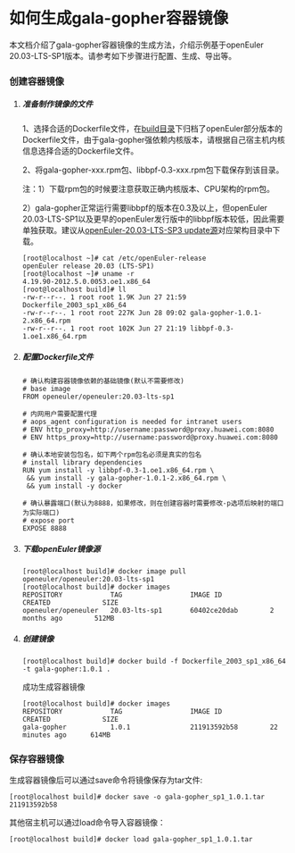 # 如何生成gala-gopher容器镜像

本文档介绍了gala-gopher容器镜像的生成方法，介绍示例基于openEuler 20.03-LTS-SP1版本。请参考如下步骤进行配置、生成、导出等。

### 创建容器镜像

1. ##### 准备制作镜像的文件

   1、选择合适的Dockerfile文件，在[build目录](../build)下归档了openEuler部分版本的Dockerfile文件，由于gala-gopher强依赖内核版本，请根据自己宿主机内核信息选择合适的Dockerfile文件。

   2、将gala-gopher-xxx.rpm包、libbpf-0.3-xxx.rpm包下载保存到该目录。

   注：1）下载rpm包的时候要注意获取正确内核版本、CPU架构的rpm包。

    2）gala-gopher正常运行需要libbpf的版本在0.3及以上，但openEuler 20.03-LTS-SP1以及更早的openEuler发行版中的libbpf版本较低，因此需要单独获取。建议从[openEuler-20.03-LTS-SP3 update源](http://repo.openeuler.org/openEuler-20.03-LTS-SP3/update/)对应架构目录中下载。

   ```shell
   [root@localhost ~]# cat /etc/openEuler-release
   openEuler release 20.03 (LTS-SP1)
   [root@localhost ~]# uname -r
   4.19.90-2012.5.0.0053.oe1.x86_64
   [root@localhost build]# ll
   -rw-r--r--. 1 root root 1.9K Jun 27 21:59 Dockerfile_2003_sp1_x86_64
   -rw-r--r--. 1 root root 227K Jun 28 09:02 gala-gopher-1.0.1-2.x86_64.rpm
   -rw-r--r--. 1 root root 102K Jun 27 21:19 libbpf-0.3-1.oe1.x86_64.rpm
   ```

2. ##### 配置Dockerfile文件

   ```shell
   # 确认构建容器镜像依赖的基础镜像(默认不需要修改)
   # base image
   FROM openeuler/openeuler:20.03-lts-sp1
   
   # 内网用户需要配置代理
   # aops_agent configuration is needed for intranet users
   # ENV http_proxy=http://username:password@proxy.huawei.com:8080
   # ENV https_proxy=http://username:password@proxy.huawei.com:8080
   
   # 确认本地安装包包名，如下两个rpm包名必须是真实的包名
   # install library dependencies
   RUN yum install -y libbpf-0.3-1.oe1.x86_64.rpm \
    && yum install -y gala-gopher-1.0.1-2.x86_64.rpm \
    && yum install -y docker
       
   # 确认暴露端口(默认为8888，如果修改，则在创建容器时需要修改-p选项后映射的端口为实际端口)
   # expose port
   EXPOSE 8888
   ```
   
3. ##### 下载openEuler镜像源

   ```shell
   [root@localhost build]# docker image pull openeuler/openeuler:20.03-lts-sp1
   [root@localhost build]# docker images
   REPOSITORY            TAG                 IMAGE ID            CREATED             SIZE
   openeuler/openeuler   20.03-lts-sp1       60402ce20dab        2 months ago        512MB
   ```

4. ##### 创建镜像

   ```shell
   [root@localhost build]# docker build -f Dockerfile_2003_sp1_x86_64 -t gala-gopher:1.0.1 .
   ```

   成功生成容器镜像

   ```shell
   [root@localhost build]# docker images
   REPOSITORY            TAG                 IMAGE ID            CREATED             SIZE
   gala-gopher           1.0.1               211913592b58        22 minutes ago      614MB
   ```

### 保存容器镜像

生成容器镜像后可以通过save命令将镜像保存为tar文件:

```shell
[root@localhost build]# docker save -o gala-gopher_sp1_1.0.1.tar 211913592b58
```

其他宿主机可以通过load命令导入容器镜像：

```shell
[root@localhost build]# docker load gala-gopher_sp1_1.0.1.tar
```
